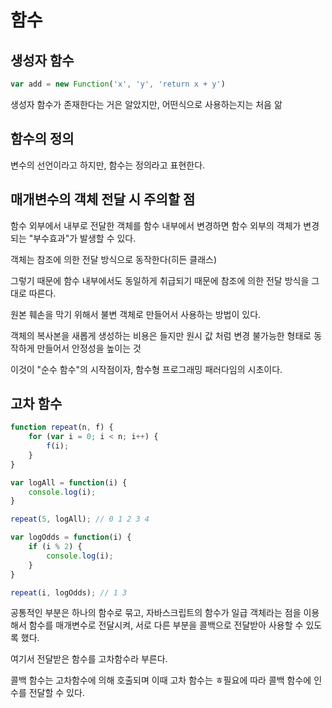 # 함수

## 생성자 함수

```js
var add = new Function('x', 'y', 'return x + y')
```
생성자 함수가 존재한다는 거은 알았지만, 어떤식으로 사용하는지는 처음 앎

## 함수의 정의

변수의 선언이라고 하지만, 함수는 정의라고 표현한다.

## 매개변수의 객체 전달 시 주의할 점

함수 외부에서 내부로 전달한 객체를 함수 내부에서 변경하면 함수 외부의 객체가 변경되는 "부수효과"가 발생할 수 있다.

객체는 참조에 의한 전달 방식으로 동작한다(히든 클래스)

그렇기 때문에 함수 내부에서도 동일하게 취급되기 때문에 참조에 의한 전달 방식을 그대로 따른다.

원본 훼손을 막기 위해서 불변 객체로 만들어서 사용하는 방법이 있다.

객체의 복사본을 새롭게 생성하는 비용은 들지만 원시 값 처럼 변경 불가능한 형태로 동작하게 만들어서 안정성을 높이는 것

이것이 "순수 함수"의 시작점이자, 함수형 프로그래밍 패러다임의 시초이다.

## 고차 함수

```js
function repeat(n, f) {
    for (var i = 0; i < n; i++) {
        f(i);
    }
}

var logAll = function(i) {
    console.log(i);
}

repeat(5, logAll); // 0 1 2 3 4

var logOdds = function(i) {
    if (i % 2) {
        console.log(i);
    }
}

repeat(i, logOdds); // 1 3
```

공통적인 부분은 하나의 함수로 묶고, 자바스크립트의 함수가 일급 객체라는 점을 이용해서 함수를 매개변수로 전달시켜, 서로 다른 부분을 콜백으로 전달받아 사용할 수 있도록 했다. 

여기서 전달받은 함수를 고차함수라 부른다.

콜백 함수는 고차함수에 의해 호출되며 이때 고차 함수는 ㅎ필요에 따라 콜백 함수에 인수를 전달할 수 있다.